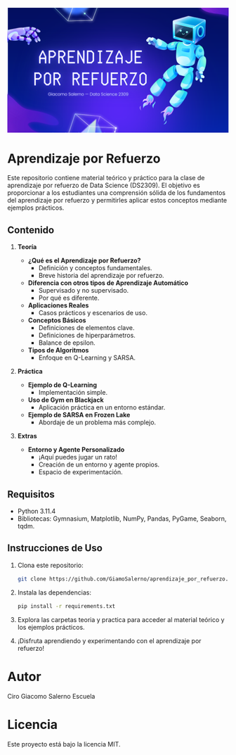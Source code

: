 ![portada](img\portada.png)

# Aprendizaje por Refuerzo

Este repositorio contiene material teórico y práctico para la clase de aprendizaje por refuerzo de Data Science (DS2309). El objetivo es proporcionar a los estudiantes una comprensión sólida de los fundamentos del aprendizaje por refuerzo y permitirles aplicar estos conceptos mediante ejemplos prácticos.

## Contenido

1. **Teoría**
   - **¿Qué es el Aprendizaje por Refuerzo?**
     - Definición y conceptos fundamentales.
     - Breve historia del aprendizaje por refuerzo.
   - **Diferencia con otros tipos de Aprendizaje Automático**
     - Supervisado y no supervisado.
     - Por qué es diferente.
   - **Aplicaciones Reales**
     - Casos prácticos y escenarios de uso.
   - **Conceptos Básicos**
     - Definiciones de elementos clave.
     - Definiciones de hiperparámetros.
     - Balance de epsilon.
   - **Tipos de Algoritmos**
     - Enfoque en Q-Learning y SARSA.

2. **Práctica**
   - **Ejemplo de Q-Learning**
     - Implementación simple.
   - **Uso de Gym en Blackjack**
     - Aplicación práctica en un entorno estándar.
   - **Ejemplo de SARSA en Frozen Lake**
     - Abordaje de un problema más complejo.

3. **Extras**
   - **Entorno y Agente Personalizado**
     - ¡Aquí puedes jugar un rato!
     - Creación de un entorno y agente propios.
     - Espacio de experimentación.

## Requisitos

- Python 3.11.4
- Bibliotecas: Gymnasium, Matplotlib, NumPy, Pandas, PyGame, Seaborn, tqdm.

## Instrucciones de Uso

1. Clona este repositorio:

   ```bash
   git clone https://github.com/GiamoSalerno/aprendizaje_por_refuerzo.git

2. Instala las dependencias:
    ```bash
    pip install -r requirements.txt

3. Explora las carpetas teoria y practica para acceder al material teórico y los ejemplos prácticos.

4. ¡Disfruta aprendiendo y experimentando con el aprendizaje por refuerzo!

# Autor

Ciro Giacomo Salerno Escuela

# Licencia

Este proyecto está bajo la licencia MIT.